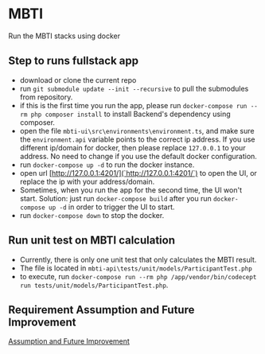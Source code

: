 # MBTI

Run the MBTI stacks using docker

## Step to runs fullstack app
- download or clone the current repo
- run `git submodule update --init --recursive` to pull the submodules from repository.
- if this is the first time you run the app, please run `docker-compose run --rm php composer install` to install Backend's dependency using composer. 
- open the file `mbti-ui\src\environments\environment.ts`, and make sure the `environment.api` variable points to the correct ip address. If you use different ip/domain for docker, then please replace `127.0.0.1` to your address. No need to change if you use the default docker configuration.
- run `docker-compose up -d` to run the docker instance.
- open url [http://127.0.0.1:4201/](`http://127.0.0.1:4201/`) to open the UI, or replace the ip with your address/domain. 
- Sometimes, when you run the app for the second time, the UI won't start. Solution: just run `docker-compose build` after you run `docker-compose up -d` in order to trigger the UI to start.
- run `docker-compose down` to stop the docker.


## Run unit test on MBTI calculation
- Currently, there is only one unit test that only calculates the MBTI result.
- The file is located in `mbti-api\tests/unit/models/ParticipantTest.php`
- to execute, run `docker-compose run --rm php /app/vendor/bin/codecept run tests/unit/models/ParticipantTest.php`. 


## Requirement Assumption and Future Improvement
[Assumption and Future Improvement](next-improvement.md)